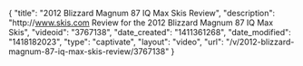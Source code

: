 {
    "title": "2012 Blizzard Magnum 87 IQ Max Skis Review",
    "description": "http:\/\/www.skis.com Review for the  2012 Blizzard Magnum 87 IQ Max Skis",
    "videoid": "3767138",
    "date_created": "1411361268",
    "date_modified": "1418182023",
    "type": "captivate",
    "layout": "video",
    "url": "\/v\/2012-blizzard-magnum-87-iq-max-skis-review\/3767138"
}